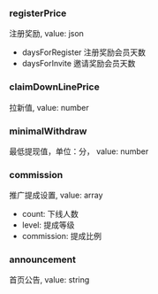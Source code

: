 ### registerPrice
注册奖励, value: json
* daysForRegister 注册奖励会员天数
* daysForInvite 邀请奖励会员天数

### claimDownLinePrice
拉新值, value: number

### minimalWithdraw
最低提现值，单位：分， value: number

### commission
推广提成设置, value: array
* count: 下线人数
* level: 提成等级
* commission: 提成比例

### announcement
首页公告, value: string
